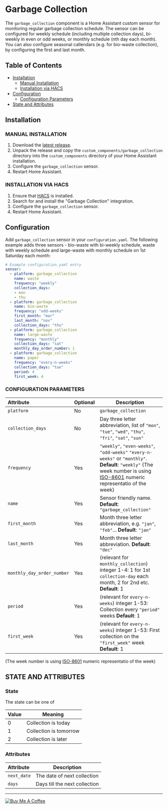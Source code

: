 # Garbage Collection

The `garbage_collection` component is a Home Assistant custom sensor for monitoring regular garbage collection schedule. The sensor can be configured for weekly schedule (including multiple collection days), bi-weekly in even or odd weeks, or monthly schedule (nth day each month). You can also configure seasonal callendars (e.g. for bio-waste collection), by configuring the first and last month. 

## Table of Contents
* [Installation](#installation)
  + [Manual Installation](#manual-installation)
  + [Installation via HACS](#installation-via-hacs)
* [Configuration](#configuration)
  + [Configuration Parameters](#configuration-parameters)
* [State and Attributes](#state-and-attributes)

## Installation

### MANUAL INSTALLATION
1. Download the
   [latest release](https://github.com/bruxy70/garbage_collection/releases/latest).
2. Unpack the release and copy the `custom_components/garbage_collection` directory
   into the `custom_components` directory of your Home Assistant
   installation.
3. Configure the `garbage_collection` sensor.
4. Restart Home Assistant.

### INSTALLATION VIA HACS
1. Ensure that [HACS](https://custom-components.github.io/hacs/) is installed.
2. Search for and install the "Garbage Collection" integration.
3. Configure the `garbage_collection` sensor.
4. Restart Home Assistant.

## Configuration
Add `garbage_collection` sensor in your `configuration.yaml`. The following example adds three sensors - bio-waste with bi-weekly schedule, waste with weekly schedule and large-waste with monthly schedule on 1st Saturday each month:
```yaml
# Example configuration.yaml entry
sensor:
  - platform: garbage_collection
    name: waste
    frequency: "weekly"
    collection_days:
    - mon
    - thu
  - platform: garbage_collection
    name: bio-waste
    frequency: "odd-weeks"
    first_month: "mar"
    last_month: "nov"
    collection_days: "thu"
  - platform: garbage_collection
    name: large-waste
    frequency: "monthly"
    collection_days: "sat"
    monthly_day_order_number: 1
  - platform: garbage_collection
    name: paper
    frequency: "every-n-weeks"
    collection_days: "tue"
    period: 4
    first_week: 4
```

### CONFIGURATION PARAMETERS
| Attribute | Optional | Description
|:----------|----------|------------
| `platform` | No | `garbage_collection`
| `collection_days` | No | Day three letter abbreviation, list of `"mon"`, `"tue"`, `"wed"`, `"thu"`, `"fri"`, `"sat"`, `"sun"`
| `frequency` | Yes | `"weekly"`, `"even-weeks"`, `"odd-weeks"` `"every-n-weeks"` or `"monthly"`. **Default**: `"weekly"` (The week number is using [ISO-8601](https://en.wikipedia.org/wiki/ISO_8601#Week_dates) numeric representatio of the week)
| `name` | Yes | Sensor friendly name. **Default**: `"garbage_collection"`
| `first_month` | Yes | Month three letter abbreviation, e.g. `"jan"`, `"feb"`... **Default**: `"jan"`
| `last_month` | Yes | Month three letter abbreviation.  **Default**: `"dec"`
| `monthly_day_order_number` | Yes | (relevant for `monthly_collection`) integer 1-4: 1 for 1st `collection-day` each month, 2 for 2nd etc. **Default**: 1
| `period` | Yes | (relevant for `every-n-weeks`) integer 1-53: Collection every `"period"` weeks **Default**: 1
| `first_week` | Yes | (relevant for `every-n-weeks`) integer 1-53: First collection on the `"first_week"` week **Default**: 1 
(The week number is using [ISO-8601](https://en.wikipedia.org/wiki/ISO_8601#Week_dates) numeric representatio of the week)

## STATE AND ATTRIBUTES
### State
The state can be one of

| Value | Meaning
|:------|---------
| 0 | Collection is today
| 1 | Collection is tomorrow
| 2 | Collection is later 

### Attributes
| Attribute | Description
|:----------|------------
| `next_date` | The date of next collection
| `days` | Days till the next collection

---
<a href="https://www.buymeacoffee.com/3nXx0bJDP" target="_blank"><img src="https://www.buymeacoffee.com/assets/img/custom_images/white_img.png" alt="Buy Me A Coffee" style="height: auto !important;width: auto !important;" ></a>
